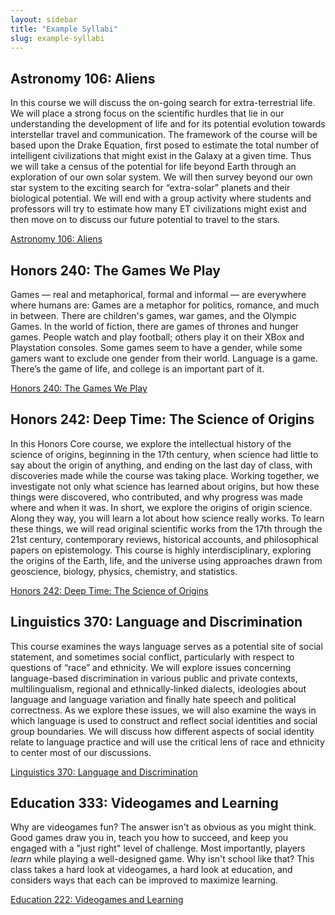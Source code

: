 ```yaml
---
layout: sidebar
title: "Example Syllabi"
slug: example-syllabi
---
```


## Astronomy 106: Aliens

In this course we will discuss the on-going search for extra-terrestrial life. We will place a strong focus on the scientific hurdles that lie in our understanding the development of life and for its potential evolution towards interstellar travel and communication. The framework of the course will be based upon the Drake Equation, first posed to estimate the total number of intelligent civilizations that might exist in the Galaxy at a given time. Thus we will take a census of the potential for life beyond Earth through an exploration of our own solar system. We will then survey beyond our own star system to the exciting search for “extra-solar” planets and their biological potential. We will end with a group activity where students and professors will try to estimate how many ET civilizations might exist and then move on to discuss our future potential to travel to the stars.

<a href="/docs/ASTRO106_Syllabus.pdf" target="_blank"><i class="fa fa-file-pdf-o"></i> Astronomy 106: Aliens</a>

## Honors 240: The Games We Play

Games — real and metaphorical, formal and informal — are everywhere where humans are: Games are a metaphor for politics, romance, and much in between. There are children's games, war games, and the Olympic Games. In the world of fiction, there are games of thrones and hunger games. People watch and play football; others play it on their XBox and Playstation consoles. Some games seem to have a gender, while some gamers want to exclude one gender from their world. Language is a game. There’s the game of life, and college is an important part of it.

<a href="/docs/HON240_Syllabus.pdf" target="_blank"><i class="fa fa-file-pdf-o"></i> Honors 240: The Games We Play</a>

## Honors 242: Deep Time: The Science of Origins

In this Honors Core course, we explore the intellectual history of the science of origins, beginning in the 17th century, when science had little to say about the origin of anything, and ending on the last day of class, with discoveries made while the course was taking place. Working together, we investigate not only what science has learned about origins, but how these things were discovered, who contributed, and why progress was made where and when it was. In short, we explore the origins of origin science. Along they way, you will learn a lot about how science really works. To learn these things, we will read original scientific works from the 17th through the 21st century, contemporary reviews, historical accounts, and philosophical papers on epistemology. This course is highly interdisciplinary, exploring the origins of the Earth, life, and the universe using approaches drawn from geoscience, biology, physics, chemistry, and statistics.


<a href="/docs/HON242_Syllabus.pdf" target="_blank"><i class="fa fa-file-pdf-o"></i> Honors 242: Deep Time: The Science of Origins</a>

## Linguistics 370: Language and Discrimination

This course examines the ways language serves as a potential site of social statement, and sometimes social conflict, particularly with respect to questions of “race” and ethnicity. We will explore issues concerning language-based discrimination in various public and private contexts, multilingualism, regional and ethnically-linked dialects, ideologies about language and language variation and finally hate speech and political correctness. As we explore these issues, we will also examine the ways in which language is used to construct and reflect social identities and social group boundaries. We will discuss how different aspects of social identity relate to language practice and will use the critical lens of race and ethnicity to center most of our discussions.

<a href="/docs/LING370_Syllabus.pdf" target="_blank"><i class="fa fa-file-pdf-o"></i> Linguistics 370: Language and Discrimination</a>

## Education 333: Videogames and Learning

Why are videogames fun? The answer isn't as obvious as you might think. Good games draw you in, teach you how to succeed, and keep you engaged with a "just right" level of challenge. Most importantly, players *learn* while playing a well-designed game. Why isn't school like that? This class takes a hard look at videogames, a hard look at education, and considers ways that each can be improved to maximize learning.

<a href="/docs/EDUC333_Syllabus.pdf" target="_blank"><i class="fa fa-file-pdf-o"></i> Education 222: Videogames and Learning</a>

